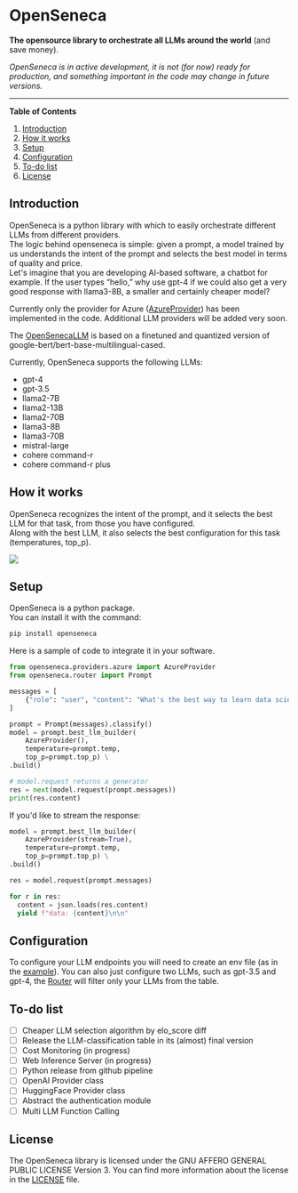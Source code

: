 # OpenSeneca

**The opensource library to orchestrate all LLMs around the world** (and save money).

_OpenSeneca is in active development, it is not (for now) ready for production, and something important in the code may change in future versions._

---

**Table of Contents**

1. [Introduction](#introduction)
2. [How it works](#how-it-works)
3. [Setup](#setup)
4. [Configuration](#configuration)
5. [To-do list](#to-do-list)
6. [License](#license)

## Introduction

OpenSeneca is a python library with which to easily orchestrate different LLMs from different providers. \
The logic behind openseneca is simple: given a prompt, a model trained by us understands the intent of the prompt and selects the best model in terms of quality and price. \
Let's imagine that you are developing AI-based software, a chatbot for example.
If the user types “hello,” why use gpt-4 if we could also get a very good response with llama3-8B, a smaller and certainly cheaper model?

Currently only the provider for Azure ([AzureProvider](openseneca/providers/azure.py)) has been implemented in the code. Additional LLM providers will be added very soon.

The [OpenSenecaLLM](https://huggingface.co/OpenSeneca/openseneca-llm-v01) is based on a finetuned and quantized version of google-bert/bert-base-multilingual-cased.

Currently, OpenSeneca supports the following LLMs:

- gpt-4
- gpt-3.5
- llama2-7B
- llama2-13B
- llama2-70B
- llama3-8B
- llama3-70B
- mistral-large
- cohere command-r
- cohere command-r plus

## How it works

OpenSeneca recognizes the intent of the prompt, and it selects the best LLM for that task, from those you have configured. \
Along with the best LLM, it also selects the best configuration for this task (temperatures, top_p).

<img src="./docs/how-it-works-diagram.jpg" />

## Setup

OpenSeneca is a python package. \
You can install it with the command:

```bash
pip install openseneca
```

Here is a sample of code to integrate it in your software.

```python
from openseneca.providers.azure import AzureProvider
from openseneca.router import Prompt

messages = [
    {"role": "user", "content": "What's the best way to learn data science?"}
]

prompt = Prompt(messages).classify()
model = prompt.best_llm_builder(
    AzureProvider(),
    temperature=prompt.temp,
    top_p=prompt.top_p) \
.build()

# model.request returns a generator
res = next(model.request(prompt.messages))
print(res.content)
```

If you'd like to stream the response:

```python
model = prompt.best_llm_builder(
    AzureProvider(stream=True),
    temperature=prompt.temp,
    top_p=prompt.top_p) \
.build()

res = model.request(prompt.messages)

for r in res:
  content = json.loads(res.content)
  yield f"data: {content}\n\n"
```

## Configuration

To configure your LLM endpoints you will need to create an env file (as in the [example](.env.example)).
You can also just configure two LLMs, such as gpt-3.5 and gpt-4, the [Router](openseneca/router.py) will filter only your LLMs from the table.

## To-do list

- [ ] Cheaper LLM selection algorithm by elo_score diff
- [ ] Release the LLM-classification table in its (almost) final version
- [ ] Cost Monitoring (in progress)
- [ ] Web Inference Server (in progress)
- [ ] Python release from github pipeline
- [ ] OpenAI Provider class
- [ ] HuggingFace Provider class
- [ ] Abstract the authentication module
- [ ] Multi LLM Function Calling

## License

The OpenSeneca library is licensed under the GNU AFFERO GENERAL PUBLIC LICENSE Version 3. You can find more information about the license in the [LICENSE](LICENSE) file.
